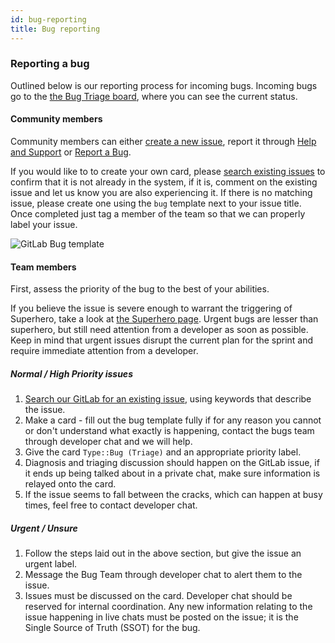```yaml
---
id: bug-reporting
title: Bug reporting
---
```


### Reporting a bug
Outlined below is our reporting process for incoming bugs. Incoming bugs go to the [the Bug Triage board](https://gitlab.com/groups/minds/-/boards/904771?&label_name[]=Type%3A%3ABug), where you can see the current status.

#### Community members
Community members can either [create a new issue](https://gitlab.com/minds/minds/issues/new), report it through [Help and Support](https://www.minds.com/groups/profile/100000000000000681/feed) or [Report a Bug](https://www.minds.com/issues/report).

If you would like to to create your own card, please [search existing issues](https://gitlab.com/groups/minds/-/issues?scope=all&utf8=%E2%9C%93&state=opened) to confirm that it is not already in the system, if it is, comment on the existing issue and let us know you are also experiencing it. If there is no matching issue, please create one using the `bug` template next to your issue title. Once completed just tag a member of the team so that we can properly label your issue.

![GitLab Bug template](assets/bug-template.png "GitLab Bug template location")

#### Team members

First, assess the priority of the bug to the best of your abilities.

If you believe the issue is severe enough to warrant the triggering of Superhero, take a look at [the Superhero page](https://developers.minds.com/docs/handbook/superhero/). Urgent bugs are lesser than superhero, but still need attention from a developer as soon as possible. Keep in mind that urgent issues disrupt the current plan for the sprint and require immediate attention from a developer.

##### Normal / High Priority issues

1. [Search our GitLab for an existing issue](https://gitlab.com/groups/minds/-/issues?scope=all&utf8=%E2%9C%93&state=opened), using keywords that describe the issue.
2. Make a card - fill out the bug template fully if for any reason you cannot or don't understand what exactly is happening, contact the bugs team through developer chat and we will help.
3. Give the card `Type::Bug (Triage)` and an appropriate priority label.
4. Diagnosis and triaging discussion should happen on the GitLab issue, if it ends up being talked about in a private chat, make sure information is relayed onto the card.
5. If the issue seems to fall between the cracks, which can happen at busy times, feel free to contact developer chat.

##### Urgent / Unsure

1. Follow the steps laid out in the above section, but give the issue an urgent label.
2. Message the Bug Team through developer chat to alert them to the issue.
3. Issues must be discussed on the card. Developer chat should be reserved for internal coordination.
Any new information relating to the issue happening in live chats must be posted on the issue; it is the Single Source of Truth (SSOT) for the bug.
